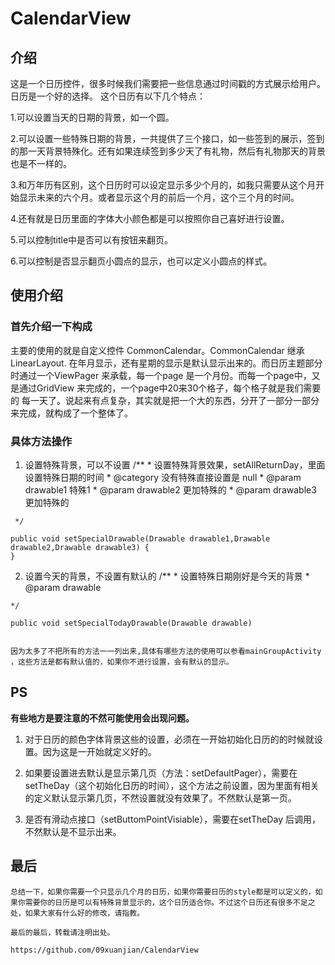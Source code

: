 # CalendarView
## 介绍
   这是一个日历控件，很多时候我们需要把一些信息通过时间戳的方式展示给用户。日历是一个好的选择。
这个日历有以下几个特点：
  
  1.可以设置当天的日期的背景，如一个圆。
  
  2.可以设置一些特殊日期的背景，一共提供了三个接口，如一些签到的展示，签到的那一天背景特殊化。还有如果连续签到多少天了有礼物，然后有礼物那天的背景也是不一样的。
  
  3.和万年历有区别，这个日历时可以设定显示多少个月的，如我只需要从这个月开始显示未来的六个月。或者显示这个月的前后一个月，这个三个月的时间。
  
  4.还有就是日历里面的字体大小颜色都是可以按照你自己喜好进行设置。
  
  5.可以控制title中是否可以有按钮来翻页。
  
  6.可以控制是否显示翻页小圆点的显示，也可以定义小圆点的样式。
  
## 使用介绍
### 首先介绍一下构成
  主要的使用的就是自定义控件 CommonCalendar。CommonCalendar 继承LinearLayout.
  在年月显示，还有星期的显示是默认显示出来的。而日历主题部分时通过一个ViewPager 来承载，每一个page
  是一个月份。而每一个page中，又是通过GridView 来完成的，一个page中20来30个格子，每个格子就是我们需要的
  每一天了。说起来有点复杂，其实就是把一个大的东西，分开了一部分一部分来完成，就构成了一个整体了。
### 具体方法操作
  1.	设置特殊背景，可以不设置
  /**
	 * 设置特殊背景效果，setAllReturnDay，里面设置特殊日期的时间
	 * @category 没有特殊直接设置是 null
	 * @param drawable1 特殊1
	 * @param drawable2 更加特殊的
	 * @param drawable3 更加特殊的
	 
	 */
	 
	public void setSpecialDrawable(Drawable drawable1,Drawable drawable2,Drawable drawable3) {
	}
	
  2.    设置今天的背景，不设置有默认的
  /**
	 * 设置特殊日期刚好是今天的背景
	 * @param drawable
	
	*/
	
	public void setSpecialTodayDrawable(Drawable drawable) 
	
    
    因为太多了不把所有的方法一一列出来,具体有哪些方法的使用可以参看mainGroupActivity ，这些方法是都有默认值的，如果你不进行设置，会有默认的显示。
  
  
## PS

   __有些地方是要注意的不然可能使用会出现问题。__
   
   1. 对于日历的颜色字体背景这些的设置，必须在一开始初始化日历的的时候就设置。因为这是一开始就定义好的。
   
   2. 如果要设置进去默认是显示第几页（方法：setDefaultPager），需要在setTheDay（这个初始化日历的时间），这个方法之前设置，因为里面有相关的定义默认显示第几页，不然设置就没有效果了。不然默认是第一页。
   
   3.  是否有滑动点接口（setButtomPointVisiable），需要在setTheDay 后调用，不然默认是不显示出来。
   
   
## 最后
    总结一下，如果你需要一个只显示几个月的日历，如果你需要日历的style都是可以定义的，如果你需要你的日历是可以有特殊背景显示的，这个日历适合你。不过这个日历还有很多不足之处，如果大家有什么好的修改，请指教。
    
    最后的最后，转载请注明出处。
    
    https://github.com/09xuanjian/CalendarView
   
   
   
   
     
    
